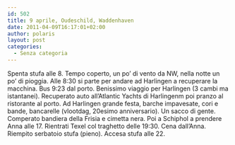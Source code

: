 ```yaml
---
id: 502
title: 9 aprile, Oudeschild, Waddenhaven
date: 2011-04-09T16:17:01+02:00
author: polaris
layout: post
categories:
  - Senza categoria
---
```

Spenta stufa alle 8. Tempo coperto, un po&#8217; di vento da NW, nella notte un po&#8217; di pioggia. Alle 8:30 si parte per andare ad Harlingen a recuperare la macchina. Bus 9:23 dal porto. Benissimo viaggio per Harlingen (3 cambi ma istantanei). Recuperato auto all&#8217;Atlantic Yachts di Harlingenm poi pranzo al ristorante al porto. Ad Harlingen grande festa, barche impavesate, cori e bande, bancarelle (vlootdag, 20esimo anniversario). Un sacco di gente. Comperato bandiera della Frisia e cimetta nera. Poi a Schiphol a prendere Anna alle 17. Rientrati Texel col traghetto delle 19:30. Cena dall&#8217;Anna. Riempito serbatoio stufa (pieno). Accesa stufa alle 22.